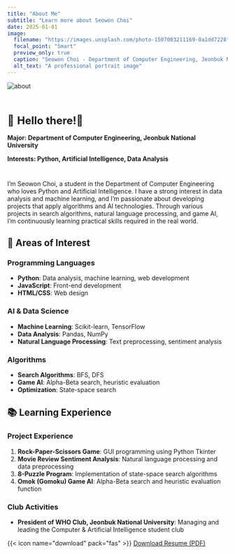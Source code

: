 ```yaml
---
title: "About Me"
subtitle: "Learn more about Seowon Choi"
date: 2025-01-01
image:
  filename: "https://images.unsplash.com/photo-1507003211169-0a1dd7228f2d?w=1200&h=600&fit=crop&crop=face"
  focal_point: "Smart"
  preview_only: true
  caption: "Seowon Choi - Department of Computer Engineering, Jeonbuk National University"
  alt_text: "A professional portrait image"
---
```


![about](https://images.unsplash.com/photo-1507003211169-0a1dd7228f2d?w=1200&h=600&fit=crop&crop=face)


<div id="about"></div>

<div id="greeting"></div>

<div id="basic-info"></div>

<div style="display: flex; justify-content: space-between; align-items: center; gap: 2rem; flex-wrap: wrap; margin: 2rem 0;">
  <div style="flex: 1; min-width: 300px;">
    <p style="font-size: 1.5rem; margin-bottom: 1rem;">👋 <strong>Hello there!👋</strong></p>
    <p style="margin-bottom: 0.5rem;"><strong>Major: Department of Computer Engineering, Jeonbuk National University</strong></p>
    <p style="margin-bottom: 0.5rem;"><strong>Interests: Python, Artificial Intelligence, Data Analysis</strong></p>
  </div>
</div>

<div id="self-introduction"></div>
<p class="text-justify">
I’m Seowon Choi, a student in the Department of Computer Engineering who loves Python and Artificial Intelligence.
I have a strong interest in data analysis and machine learning, and I’m passionate about developing projects that apply algorithms and AI technologies.
Through various projects in search algorithms, natural language processing, and game AI, I’m continuously learning practical skills required in the real world.
</p>

## 🎯 Areas of Interest

### Programming Languages
- **Python**: Data analysis, machine learning, web development
- **JavaScript**: Front-end development
- **HTML/CSS**: Web design

### AI & Data Science
- **Machine Learning**: Scikit-learn, TensorFlow
- **Data Analysis**: Pandas, NumPy
- **Natural Language Processing**: Text preprocessing, sentiment analysis

### Algorithms
- **Search Algorithms**: BFS, DFS
- **Game AI**: Alpha-Beta search, heuristic evaluation
- **Optimization**: State-space search

## 📚 Learning Experience

### Project Experience
1. **Rock-Paper-Scissors Game**: GUI programming using Python Tkinter  
2. **Movie Review Sentiment Analysis**: Natural language processing and data preprocessing  
3. **8-Puzzle Program**: Implementation of state-space search algorithms  
4. **Omok (Gomoku) Game AI**: Alpha-Beta search and heuristic evaluation function  

### Club Activities
- **President of WHO Club, Jeonbuk National University**: Managing and leading the Computer & Artificial Intelligence student club  

{{< icon name="download" pack="fas" >}} [Download Resume (PDF)](/uploads/Self_en.pdf)
